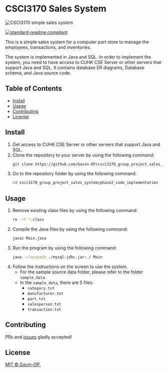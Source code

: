 # CSCI3170 Sales System  

![CSCI3170 simple sales system](https://github.com/Gavin-OP/csci3170_group_project_sales_system/blob/main/Public/Plot/sales_system_welcome.png)  

[![standard-readme compliant](https://img.shields.io/badge/readme%20style-standard-brightgreen.svg?style=flat-square)](https://github.com/RichardLitt/standard-readme)

This is a simple sales system for a computer part store to manage the employees, transactions, and inventories. 

The system is implemented in Java and SQL. In order to implement the system, you need to have access to CUHK CSE Server or other servers that support Java and SQL. It contains database ER diagrams, Database schema, and Java source code.

## Table of Contents
- [Install](https://github.com/Gavin-OP/csci3170_group_project_sales_system/blob/main/README.md#install)
- [Usage](https://github.com/Gavin-OP/csci3170_group_project_sales_system/blob/main/README.md#usage)
- [Contributing](https://github.com/Gavin-OP/csci3170_group_project_sales_system/blob/main/README.md#contributing)
- [License](https://github.com/Gavin-OP/csci3170_group_project_sales_system/blob/main/README.md#license)

## Install  

1. Get access to CUHK CSE Server or other servers that support Java and SQL.
2. Clone the repository to your server by using the following command:
    ```bash
    git clone https://github.com/Gavin-OP/csci3170_group_project_sales_system.git
    ```
3. Go to the repository folder by using the following command:
    ```bash
    cd csci3170_group_project_sales_system/phase2_code_implementation
    ```
   
## Usage

1. Remove existing class files by using the following command:
    ```bash
    rm -rf *.class
    ```
2. Compile the Java files by using the following command:
    ```bash
    javac Main.java
    ```
3. Run the program by using the following command:
    ```bash
    java -classpath ./mysql-jdbc.jar:./ Main
    ```
4. Follow the instructions on the screen to use the system.
   - For the sample source data folder, please refer to the folder `sample_data`.
   - In the `sample_data`, there are 5 files:
     - `category.txt`  
     - `manufacturer.txt`  
     - `part.txt`  
     - `salesperson.txt`  
     - `transaction.txt`  

## Contributing
PRs and [issues](https://github.com/Gavin-OP/csci3170_group_project_sales_system/issues) gladly accepted!

## License

[MIT © Gavin-OP.](./LICENSE)

